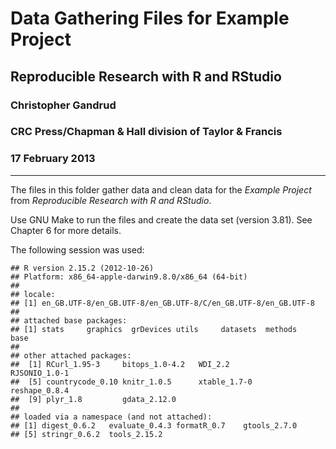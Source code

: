 # Data Gathering Files for Example Project

## Reproducible Research with R and RStudio

### Christopher Gandrud

### CRC Press/Chapman & Hall division of Taylor & Francis

### 17 February 2013

---

The files in this folder gather data and clean data for the *Example Project* from *Reproducible Research with R and RStudio*.

Use GNU Make to run the files and create the data set (version 3.81). See Chapter 6 for more details.

The following session was used:



```
## R version 2.15.2 (2012-10-26)
## Platform: x86_64-apple-darwin9.8.0/x86_64 (64-bit)
## 
## locale:
## [1] en_GB.UTF-8/en_GB.UTF-8/en_GB.UTF-8/C/en_GB.UTF-8/en_GB.UTF-8
## 
## attached base packages:
## [1] stats     graphics  grDevices utils     datasets  methods   base     
## 
## other attached packages:
##  [1] RCurl_1.95-3     bitops_1.0-4.2   WDI_2.2          RJSONIO_1.0-1   
##  [5] countrycode_0.10 knitr_1.0.5      xtable_1.7-0     reshape_0.8.4   
##  [9] plyr_1.8         gdata_2.12.0    
## 
## loaded via a namespace (and not attached):
## [1] digest_0.6.2   evaluate_0.4.3 formatR_0.7    gtools_2.7.0  
## [5] stringr_0.6.2  tools_2.15.2
```


